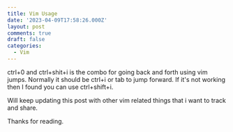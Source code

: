 ```yaml
---
title: Vim Usage
date: '2023-04-09T17:58:26.000Z'
layout: post
comments: true
draft: false
categories:
  - Vim
---
```



ctrl+0 and ctrl+shit+i is the combo for going back and forth using vim jumps. Normally it should be ctrl+i or tab to jump forward. If it's not working then I found you can use ctrl+shift+i.

Will keep updating this post with other vim related things that i want to track and share.

Thanks for reading.
